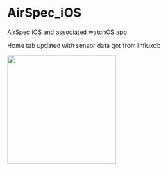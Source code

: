 # AirSpec_iOS
AirSpec iOS and associated watchOS app

Home tab updated with sensor data got from influxdb

<img src="https://user-images.githubusercontent.com/16971026/208346831-aa415872-08b0-417d-8d79-224a4b026a93.PNG" width="250">
